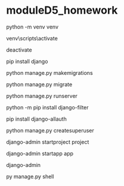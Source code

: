 # moduleD5_homework

python -m venv venv

venv\scripts\activate

deactivate


pip install django

python manage.py makemigrations

python manage.py migrate

python manage.py runserver


python -m pip install django-filter

pip install django-allauth


python manage.py createsuperuser

django-admin startproject project

django-admin startapp app

django-admin

py manage.py shell
